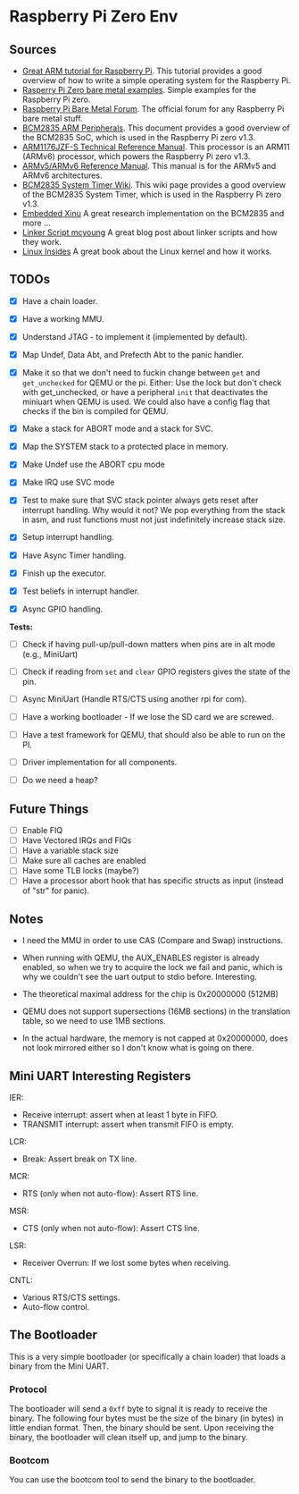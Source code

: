 # Raspberry Pi Zero Env

## Sources
- [Great ARM tutorial for Raspberry Pi](https://github.com/BrianSidebotham/arm-tutorial-rpi). This
    tutorial provides a good overview of how to write a simple operating system for the Raspberry Pi.
- [Rasperry Pi Zero bare metal examples](https://github.com/dwelch67/raspberrypi-zero). Simple examples for
    the Raspberry Pi zero.
- [Raspberry Pi Bare Metal Forum](https://forums.raspberrypi.com/viewtopic.php?t=72260). The official forum
    for any Raspberry Pi bare metal stuff.
- [BCM2835 ARM Peripherals](https://www.raspberrypi.org/app/uploads/2012/02/BCM2835-ARM-Peripherals.pdf). This
    document provides a good overview of the BCM2835 SoC, which is used in the Raspberry Pi zero v1.3.
- [ARM1176JZF-S Technical Reference Manual](https://developer.arm.com/documentation/ddi0301/h). This processor
    is an ARM11 (ARMv6) processor, which powers the Raspberry Pi zero v1.3.
- [ARMv5/ARMv6 Reference Manual](ARMv5-ARM.pdf). This manual is for the ARMv5 and ARMv6 architectures.
- [BCM2835 System Timer Wiki](https://xinu.cs.mu.edu/index.php/BCM2835_System_Timer). This wiki page
    provides a good overview of the BCM2835 System Timer, which is used in the Raspberry Pi zero v1.3.
- [Embedded Xinu](https://embedded-xinu.readthedocs.io/en/latest/Introduction.html) A great research implementation
    on the BCM2835 and more ...
- [Linker Script mcyoung](https://mcyoung.xyz/2021/06/01/linker-script/) A great blog post about linker scripts
    and how they work.
- [Linux Insides](https://0xax.gitbooks.io/linux-insides/content/index.html) A great book about the Linux kernel
    and how it works.

## TODOs
- [x] Have a chain loader.
- [x] Have a working MMU.
- [x] Understand JTAG - to implement it (implemented by default).
- [x] Map Undef, Data Abt, and Prefecth Abt to the panic handler.

- [x] Make it so that we don't need to fuckin change between `get` and `get_unchecked` for QEMU or the pi.
    Either: Use the lock but don't check with get_unchecked, or have a peripheral `init` that deactivates the miniuart
    when QEMU is used. We could also have a config flag that checks if the bin is compiled for QEMU.
- [x] Make a stack for ABORT mode and a stack for SVC.
- [x] Map the SYSTEM stack to a protected place in memory.
- [x] Make Undef use the ABORT cpu mode
- [x] Make IRQ use SVC mode
- [x] Test to make sure that SVC stack pointer always gets reset after interrupt handling.
    Why would it not? We pop everything from the stack in asm, and rust functions must not just indefinitely increase stack size.

- [x] Setup interrupt handling.
- [x] Have Async Timer handling.
- [x] Finish up the executor.
- [x] Test beliefs in interrupt handler.
- [x] Async GPIO handling.

__Tests:__
- [ ] Check if having pull-up/pull-down matters when pins are in alt mode (e.g., MiniUart)
- [ ] Check if reading from `set` and `clear` GPIO registers gives the state of the pin.

- [ ] Async MiniUart (Handle RTS/CTS using another rpi for com).
- [ ] Have a working bootloader - If we lose the SD card we are screwed.
- [ ] Have a test framework for QEMU, that should also be able to run on the PI.
- [ ] Driver implementation for all components.
- [ ] Do we need a heap?

## Future Things
- [ ] Enable FIQ
- [ ] Have Vectored IRQs and FIQs
- [ ] Have a variable stack size
- [ ] Make sure all caches are enabled
- [ ] Have some TLB locks (maybe?)
- [ ] Have a processor abort hook that has specific structs as input (instead of "str" for panic).

## Notes
- I need the MMU in order to use CAS (Compare and Swap) instructions.
- When running with QEMU, the AUX_ENABLES register is already enabled, so when we try to acquire the lock
    we fail and panic, which is why we couldn't see the uart output to stdio before. Interesting.
- The theoretical maximal address for the chip is 0x20000000 (512MB)
- QEMU does not support supersections (16MB sections) in the translation table, so we need to use 1MB sections.

- In the actual hardware, the memory is not capped at 0x20000000, does not look mirrored either so I don't know what
    is going on there.

## Mini UART Interesting Registers
IER:
- Receive interrupt: assert when at least 1 byte in FIFO.
- TRANSMIT interrupt: assert when transmit FIFO is empty.

LCR:
- Break: Assert break on TX line.

MCR:
- RTS (only when not auto-flow): Assert RTS line.

MSR:
- CTS (only when not auto-flow): Assert CTS line.

LSR:
- Receiver Overrun: If we lost some bytes when receiving.

CNTL:
- Various RTS/CTS settings.
- Auto-flow control.

## The Bootloader

This is a very simple bootloader (or specifically a chain loader) that loads a binary from the Mini UART.

### Protocol

The bootloader will send a `0xff` byte to signal it is ready to receive the binary. The following four bytes
must be the size of the binary (in bytes) in little endian format. Then, the binary should be sent.
Upon receiving the binary, the bootloader will clean itself up, and jump to the binary.

### Bootcom

You can use the bootcom tool to send the binary to the bootloader.
